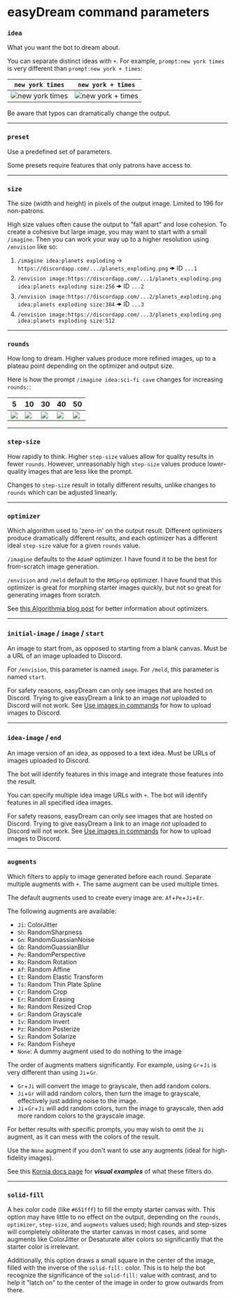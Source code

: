 # easyDream command parameters

### `idea`
What you want the bot to dream about.

You can separate distinct ideas with `+`. For example, `prompt:new york times` is very different than `prompt:new york + times`:

| `new york times` | `new york + times` |
| --- | --- |
| ![new york times](https://cdn.discordapp.com/attachments/872973086654332989/881661629186580510/new_york_times.png) | ![new york + times](https://cdn.discordapp.com/attachments/872973086654332989/881661131255607296/new_york__times.png) |

Be aware that typos can dramatically change the output.

-----

### `preset`
Use a predefined set of parameters.

Some presets require features that only patrons have access to.

-----

### `size`
The size (width and height) in pixels of the output image. Limited to 196 for non-patrons.

High size values often cause the output to "fall apart" and lose cohesion. To create a cohesive but large image, you may want to start with a small `/imagine`. Then you can work your way up to a higher resolution using `/envision` like so:
1. `/imagine idea:planets exploding` -> `https://discordapp.com/.../planets_exploding.png` 🠞 ID `...1`
2. `/envision image:https://discordapp.com/...1/planets_exploding.png idea:planets exploding size:256` 🠞 ID `...2`
3. `/envision image:https://discordapp.com/...2/planets_exploding.png idea:planets exploding size:384` 🠞 ID `...3`
4. `/envision image:https://discordapp.com/...3/planets_exploding.png idea:planets exploding size:512`

-----

### `rounds`
How long to dream. Higher values produce more refined images, up to a plateau point depending on the optimizer and output size.

Here is how the prompt `/imagine idea:sci-fi cave` changes for increasing `rounds:`:

| 5 | 10 | 30 | 40 | 50 |
| --- | --- | --- | --- | --- |
| ![](https://cdn.discordapp.com/attachments/872973086654332989/881662948043530270/sci-fi_cave.png) | ![](https://cdn.discordapp.com/attachments/872973086654332989/881663223231827968/sci-fi_cave.png) | ![](https://cdn.discordapp.com/attachments/872973086654332989/881663025600397382/sci-fi_cave.png) | ![](https://cdn.discordapp.com/attachments/872973086654332989/881663193901064202/sci-fi_cave.png) | ![](https://cdn.discordapp.com/attachments/872973086654332989/881663070877913088/sci-fi_cave.png) |

-----

### `step-size`
How rapidly to think. Higher `step-size` values allow for quality results in fewer `rounds`. However, unreasonably high `step-size` values produce lower-quality images that are less like the prompt.

Changes to `step-size` result in totally different results, unlike changes to `rounds` which can be adjusted linearly.

-----

### `optimizer`
Which algorithm used to 'zero-in' on the output result. Different optimizers produce dramatically different results, and each optimizer has a different ideal `step-size` value for a given `rounds` value.

`/imagine` defaults to the `AdamP` optimizer. I have found it to be the best for from-scratch image generation.

`/envision` and `/meld` default to the `RMSprop` optimizer. I have found that this optimizer is great for morphing starter images quickly, but not so great for generating images from scratch.

See [this Algorithmia blog post](https://algorithmia.com/blog/introduction-to-optimizers) for better information about optimizers.

-----

### `initial-image` / `image` / `start`
An image to start from, as opposed to starting from a blank canvas. Must be a URL of an image uploaded to Discord.

For `/envision`, this parameter is named `image`. For `/meld`, this parameter is named `start`.

For safety reasons, easyDream can only see images that are hosted on Discord. Trying to give easyDream a link to an image *not* uploaded to Discord will not work. See [Use images in commands](/easyDream#use-images-in-commands) for how to upload images to Discord.

-----

### `idea-image` / `end`
An image version of an idea, as opposed to a text idea. Must be URLs of images uploaded to Discord.

The bot will identify features in this image and integrate those features into the result.

You can specify multiple idea image URLs with `+`. The bot will identify features in all specified idea images.

For safety reasons, easyDream can only see images that are hosted on Discord. Trying to give easyDream a link to an image *not* uploaded to Discord will not work. See [Use images in commands](/easyDream#use-images-in-commands) for how to upload images to Discord.

-----

### `augments`
Which filters to apply to image generated before each round. Separate multiple augments with `+`. The same augment can be used multiple times.

The default augments used to create every image are: `Af`+`Pe`+`Ji`+`Er`.

The following augments are available:
- `Ji`: ColorJitter
- `Sh`: RandomSharpness
- `Gn`: RandomGuassianNoise
- `Gb`: RandomGuassianBlur
- `Pe`: RandomPerspective
- `Ro`: Random Rotation
- `Af`: Random Affine
- `Et`: Random Elastic Transform
- `Ts`: Random Thin Plate Spline
- `Cr`: Random Crop
- `Er`: Random Erasing
- `Re`: Random Resized Crop
- `Gr`: Random Grayscale
- `Iv`: Random Invert
- `Pz`: Random Posterize
- `Sz`: Random Solarize
- `Fe`: Random Fisheye
- `None`: A dummy augment used to do nothing to the image

The order of augments matters significantly. For example, using `Gr`+`Ji` is very different than using `Ji`+`Gr`.
- `Gr`+`Ji` will convert the image to grayscale, then add random colors.
- `Ji`+`Gr` will add random colors, then turn the image to grayscale, effectively just adding noise to the image.
- `Ji`+`Gr`+`Ji` will add random colors, turn the image to grayscale, then add more random colors to the grayscale image.

For better results with specific prompts, you may wish to omit the `Ji` augment, as it can mess with the colors of the result.

Use the `None` augment if you don't want to use any augments (ideal for high-fidelity images).

See this [Kornia docs page](https://kornia.readthedocs.io/en/latest/augmentation.module.html) for ***visual examples*** of what these filters do.

-----

### `solid-fill`
A hex color code (like `#651fff`) to fill the empty starter canvas with. This option may have little to no effect on the output, depending on the `rounds`, `optimizer`, `step-size`, and `augments` values used; high rounds and step-sizes will completely obliterate the starter canvas in most cases, and some augments like ColorJitter or Desaturate alter colors so significantly that the starter color is irrelevant.

Additionally, this option draws a small square in the center of the image, filled with the inverse of the `solid-fill:` color. This is to help the bot recognize the significance of the `solid-fill:` value with contrast, and to help it "latch on" to the center of the image in order to grow outwards from there.
